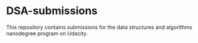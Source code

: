 # DSA-submissions
This repository contains submissions for the data structures and algorithms nanodegree program on Udacity.
